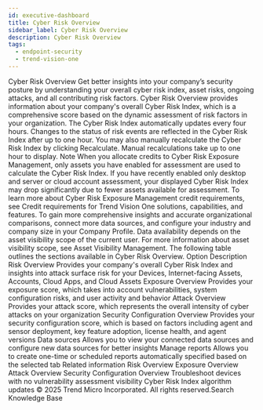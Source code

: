 ```yaml
---
id: executive-dashboard
title: Cyber Risk Overview
sidebar_label: Cyber Risk Overview
description: Cyber Risk Overview
tags:
  - endpoint-security
  - trend-vision-one
---
```


 Cyber Risk Overview Get better insights into your company’s security posture by understanding your overall cyber risk index, asset risks, ongoing attacks, and all contributing risk factors. Cyber Risk Overview provides information about your company's overall Cyber Risk Index, which is a comprehensive score based on the dynamic assessment of risk factors in your organization. The Cyber Risk Index automatically updates every four hours. Changes to the status of risk events are reflected in the Cyber Risk Index after up to one hour. You may also manually recalculate the Cyber Risk Index by clicking Recalculate. Manual recalculations take up to one hour to display. Note When you allocate credits to Cyber Risk Exposure Management, only assets you have enabled for assessment are used to calculate the Cyber Risk Index. If you have recently enabled only desktop and server or cloud account assessment, your displayed Cyber Risk Index may drop significantly due to fewer assets available for assessment. To learn more about Cyber Risk Exposure Management credit requirements, see Credit requirements for Trend Vision One solutions, capabilities, and features. To gain more comprehensive insights and accurate organizational comparisons, connect more data sources, and configure your industry and company size in your Company Profile. Data availability depends on the asset visibility scope of the current user. For more information about asset visibility scope, see Asset Visibility Management. The following table outlines the sections available in Cyber Risk Overview. Option Description Risk Overview Provides your company's overall Cyber Risk Index and insights into attack surface risk for your Devices, Internet-facing Assets, Accounts, Cloud Apps, and Cloud Assets Exposure Overview Provides your exposure score, which takes into account vulnerabilities, system configuration risks, and user activity and behavior Attack Overview Provides your attack score, which represents the overall intensity of cyber attacks on your organization Security Configuration Overview Provides your security configuration score, which is based on factors including agent and sensor deployment, key feature adoption, license health, and agent versions Data sources Allows you to view your connected data sources and configure new data sources for better insights Manage reports Allows you to create one-time or scheduled reports automatically specified based on the selected tab Related information Risk Overview Exposure Overview Attack Overview Security Configuration Overview Troubleshoot devices with no vulnerability assessment visibility Cyber Risk Index algorithm updates © 2025 Trend Micro Incorporated. All rights reserved.Search Knowledge Base